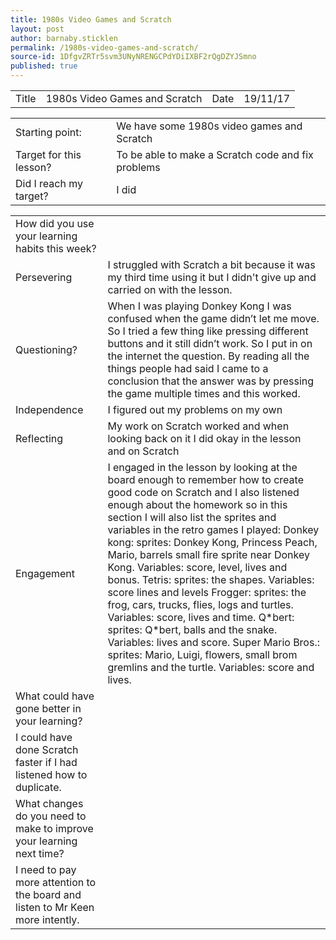 ```yaml
---
title: 1980s Video Games and Scratch
layout: post
author: barnaby.sticklen
permalink: /1980s-video-games-and-scratch/
source-id: 1DfgvZRTr5svm3UNyNRENGCPdYDiIXBF2rQgDZYJSmno
published: true
---
```

<table>
  <tr>
    <td>Title</td>
    <td>1980s Video Games and Scratch</td>
    <td>Date</td>
    <td>19/11/17</td>
  </tr>
</table>


<table>
  <tr>
    <td>Starting point:</td>
    <td>We have some 1980s video games and Scratch</td>
  </tr>
  <tr>
    <td>Target for this lesson?</td>
    <td>To be able to make a Scratch code and fix problems</td>
  </tr>
  <tr>
    <td>Did I reach my target? </td>
    <td>I did</td>
  </tr>
</table>


<table>
  <tr>
    <td>How did you use your learning habits this week?</td>
    <td></td>
  </tr>
  <tr>
    <td>Persevering</td>
    <td>I struggled with Scratch a bit because it was my third time using it but I didn't give up and carried on with the lesson.</td>
  </tr>
  <tr>
    <td>Questioning?</td>
    <td>When I was playing Donkey Kong I was confused when the game didn’t let me move. So I tried a few thing like pressing different buttons and it still didn’t work. So I put in on the internet the question. By reading all the things people had said I came to a conclusion that the answer was by pressing the game multiple times and this worked. </td>
  </tr>
  <tr>
    <td>Independence</td>
    <td>I figured out my problems on my own</td>
  </tr>
  <tr>
    <td>Reflecting</td>
    <td>My work on Scratch worked and when looking back on it I did okay in the lesson and on Scratch</td>
  </tr>
  <tr>
    <td>Engagement</td>
    <td>I engaged in the lesson by looking at the board enough to remember how to create good code on Scratch and I also listened enough about the homework so in this section I will also list the sprites and variables in the retro games I played:
Donkey kong: sprites: Donkey Kong, Princess Peach, Mario, barrels small fire sprite near Donkey Kong. Variables: score, level, lives and bonus.
Tetris: sprites: the shapes. Variables: score lines and levels
Frogger: sprites: the frog, cars, trucks, flies, logs and turtles. Variables: score, lives and time.
Q*bert: sprites: Q*bert, balls and the snake. Variables: lives and score.
Super Mario Bros.: sprites: Mario, Luigi, flowers, small brom gremlins and the turtle. Variables: score and lives.</td>
  </tr>
  <tr>
    <td>What could have gone better in your learning?</td>
    <td></td>
  </tr>
  <tr>
    <td>I could have done Scratch faster if I had listened how to duplicate.








</td>
    <td></td>
  </tr>
  <tr>
    <td>What changes do you need to make to improve your learning next time?</td>
    <td></td>
  </tr>
  <tr>
    <td>I need to pay more attention to the board and listen to Mr Keen more intently.</td>
    <td></td>
  </tr>
</table>


